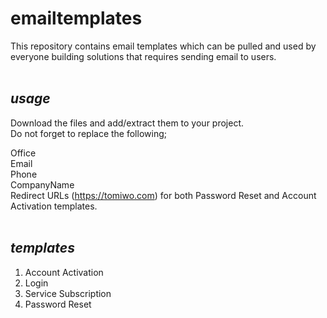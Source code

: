 # emailtemplates
This repository contains email templates which can be pulled and used by everyone building solutions that requires sending email to users. 
<br/>
<br/>

## _usage_
Download the files and add/extract them to your project. <br/>
Do not forget to replace the following;

Office <br/>
Email <br/>
Phone <br/>
CompanyName <br/>
Redirect URLs (https://tomiwo.com) for both Password Reset and Account Activation templates.
<br/>
<br/>

## _templates_
1. Account Activation
2. Login
3. Service Subscription
4. Password Reset

